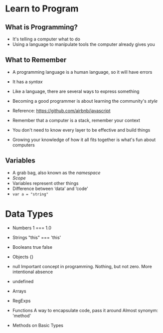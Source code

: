 # Learn to Program

## What is Programming?

* It's telling a computer what to do
* Using a language to manipulate tools the computer already gives you

## What to Remember

* A programming language is a human language, so it will have errors
* It has a _syntax_
* Like a language, there are several ways to express something
* Becoming a good programmer is about learning the community's _style_

* Reference: https://github.com/airbnb/javascript

* Remember that a computer is a stack, remember your context
* You don't need to know every layer to be effective and build things
* Growing your knowledge of how it all fits together is what's fun about computers

## Variables

* A grab bag, also known as the _namespace_
* _Scope_
* Variables represent other things
* Difference between ‘data’ and ‘code’
* `var a = "string"`

# Data Types

* Numbers
1 === 1.0

* Strings
"this" === 'this'

* Booleans
true
false

* Objects
{}

* null
Important concept in programming. Nothing, but not zero.
More intentional absence

* undefined

* Arrays

* RegExps

* Functions
A way to encapsulate code, pass it around
Almost synonym: 'method'

* Methods on Basic Types


